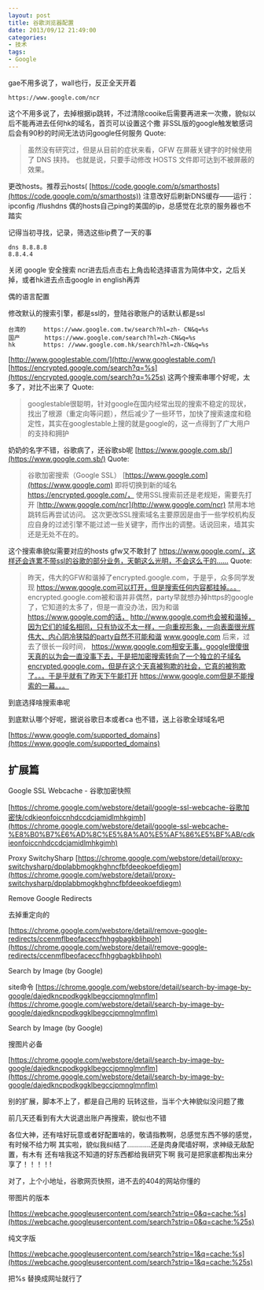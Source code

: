 ```yaml
---
layout: post
title: 谷歌浏览器配置
date: 2013/09/12 21:49:00
categories:
- 技术
tags:
- Google
---
```


gae不用多说了，wall也行，反正全天开着

```
https://www.google.com/ncr
```

这个不用多说了，去掉根据ip跳转，不过清除cooike后需要再进来一次撒，貌似以后不能再进去任何hk的域名，首页可以设置这个撒 非SSL版的google触发敏感词后会有90秒的时间无法访问google任何服务 Quote:

> 虽然没有研究过，但是从目前的症状来看，GFW 在屏蔽关键字的时候使用了 DNS 挟持。 也就是说，只要手动修改 HOSTS 文件即可达到不被屏蔽的效果。

更改hosts。推荐云hosts( [https://code.google.com/p/smarthosts](https://code.google.com/p/smarthosts)) 注意改好后刷新DNS缓存——运行：ipconfig /flushdns 偶的hosts自己ping的美国的ip，总感觉在北京的服务器也不踏实

记得当初寻找，记录，筛选这些ip费了一天的事

```
dns 8.8.8.8
8.8.4.4
```

关闭 google 安全搜索 ncr进去后点击右上角齿轮选择语言为简体中文，之后关掉，或者hk进去点击google in english再弄

偶的语言配置

修改默认的搜索引擎，都是ssl的，登陆谷歌账户的话默认都是ssl

```
台湾的     https://www.google.com.tw/search?hl=zh- CN&q=%s
国产       https://www.google.com/search?hl=zh-CN&q=%s
hk        https: //www.google.com.hk/search?hl=zh-CN&q=%s
```

[http://www.googlestable.com/](http://www.googlestable.com/) [https://encrypted.google.com/search?q=%s](https://encrypted.google.com/search?q=%25s) 这两个搜索串哪个好呢，太多了，对比不出来了 Quote:

> googlestable很聪明，针对google在国内经常出现的搜索不稳定的现状，找出了根源（重定向等问题），然后减少了一些环节，加快了搜索速度和稳定性，其实在googlestable上搜的就是google的，这一点得到了广大用户的支持和拥护

奶奶的名字不错，谷歌病了，还谷歌sb呢 [https://www.google.com.sb/](https://www.google.com.sb/) Quote:

> 谷歌加密搜索（Google SSL） [https://www.google.com](https://www.google.com) 即将切换到新的域名 https://encrypted.google.com/， 使用SSL搜索前还是老规矩，需要先打开 [http://www.google.com/ncr](http://www.google.com/ncr) 禁用本地跳转后再尝试访问。 这次更改SSL搜索域名主要原因是由于一些学校机构反应自身的过滤引擎不能过滤一些关键字，而作出的调整。话说回来，墙其实还是无处不在的。

这个搜索串貌似需要对应的hosts gfw又不敢封了 https://www.google.com/，这样还会连累不带ssl的谷歌的部分业务，天朝这么光明，不会这么干的…… Quote:

> 昨天，伟大的GFW和谐掉了encrypted.google.com，于是乎，众多同学发现 https://www.google.com可以打开，但是搜索任何内容都挂掉。。。 encrypted.google.com被和谐并非偶然，party早就想办掉https的google了，它知道的太多了，但是一直没办法，因为和谐 https://www.google.com的话， http://www.google.com也会被和谐掉，因为它们的域名相同，只有协议不太一样，一向重视形象，一向表面很光辉伟大、内心阴冷狭隘的party自然不可能和谐 www.google.com 后来，过去了很长一段时间， https://www.google.com相安无事，google很傻很天真的以为会一直没事下去，于是把加密搜索转向了一个独立的子域名encrypted.google.com，但是在这个天真被狗欺的社会，它真的被狗欺了。。。于是乎就有了昨天下午能打开 https://www.google.com但是不能搜索的一幕。。。

到底选择啥搜索串呢

到底默认哪个好呢，据说谷歌日本或者ca 也不错，送上谷歌全球域名吧

[https://www.google.com/supported_domains](https://www.google.com/supported_domains)

## 扩展篇

Google SSL Webcache - 谷歌加密快照

[https://chrome.google.com/webstore/detail/google-ssl-webcache-谷歌加密快/cdkieonfoiccnhdccdcjamidlmhkgimh](https://chrome.google.com/webstore/detail/google-ssl-webcache-%E8%B0%B7%E6%AD%8C%E5%8A%A0%E5%AF%86%E5%BF%AB/cdkieonfoiccnhdccdcjamidlmhkgimh)

Proxy SwitchySharp [https://chrome.google.com/webstore/detail/proxy-switchysharp/dpplabbmogkhghncfbfdeeokoefdjegm](https://chrome.google.com/webstore/detail/proxy-switchysharp/dpplabbmogkhghncfbfdeeokoefdjegm)

Remove Google Redirects

去掉重定向的

[https://chrome.google.com/webstore/detail/remove-google-redirects/ccenmflbeofaceccfhhggbagkblihpoh](https://chrome.google.com/webstore/detail/remove-google-redirects/ccenmflbeofaceccfhhggbagkblihpoh)

Search by Image (by Google)

site命令 [https://chrome.google.com/webstore/detail/search-by-image-by-google/dajedkncpodkggklbegccjpmnglmnflm](https://chrome.google.com/webstore/detail/search-by-image-by-google/dajedkncpodkggklbegccjpmnglmnflm)

Search by Image (by Google)

搜图片必备

[https://chrome.google.com/webstore/detail/search-by-image-by-google/dajedkncpodkggklbegccjpmnglmnflm](https://chrome.google.com/webstore/detail/search-by-image-by-google/dajedkncpodkggklbegccjpmnglmnflm)

别的扩展，脚本不上了，都是自己用的 玩转这些，当半个大神貌似没问题了撒

前几天还看到有大大说退出账户再搜索，貌似也不错

各位大神，还有啥好玩意或者好配置啥的，敬请指教啊，总感觉东西不够的感觉，有时候不给力啊 其实啦，貌似我纠结了…………还是肉身爬墙好啊，求神级无敌配置，有木有 还有啥我这不知道的好东西都给我研究下啊 我可是把家底都掏出来分享了！！！！!

对了，上个小地址，谷歌网页快照，进不去的404的网站你懂的

带图片的版本

[https://webcache.googleusercontent.com/search?strip=0&q=cache:%s](https://webcache.googleusercontent.com/search?strip=0&q=cache:%25s)

纯文字版

[https://webcache.googleusercontent.com/search?strip=1&q=cache:%s](https://webcache.googleusercontent.com/search?strip=1&q=cache:%25s)

把%s 替换成网址就行了

